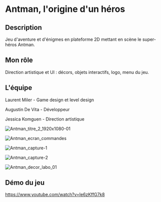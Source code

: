 # Antman, l'origine d'un héros

## Description
Jeu d'aventure et d'énigmes en plateforme 2D mettant en scène le super-héros Antman.
 

## Mon rôle
Direction artistique et UI : décors, objets interactifs, logo, menu du jeu.

 
## L'équipe
Laurent Miler - Game design et level design

Augustin De Vita - Développeur

Jessica Komguen - Direction artistique

![Antman_titre_2_1920x1080-01](https://github.com/user-attachments/assets/19a2d45c-e10f-4b43-9024-d99961a2545b)

![Antman_ecran_commandes](https://github.com/user-attachments/assets/55ce12b3-ea2b-49ed-a653-1687665d778c)

![Antman_capture-1](https://github.com/user-attachments/assets/32941b1c-c557-4f2b-b999-86c70347c2f9)

![Antman_capture-2](https://github.com/user-attachments/assets/ff76bd88-fc04-4496-99bd-a54737096334)

![Antman_decor_labo_01](https://github.com/user-attachments/assets/d3cc0ec7-f8e1-453a-ba17-f87c6c2b60c1)


## Démo du jeu
https://www.youtube.com/watch?v=Ie6zKffG7k8
